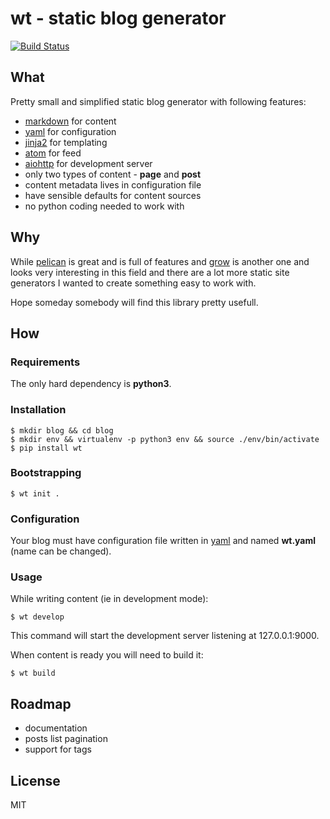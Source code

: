 # **wt** - static blog generator


[![Build Status](https://travis-ci.org/ysegorov/wt.svg?branch=master)](https://travis-ci.org/ysegorov/wt)


## What

Pretty small and simplified static blog generator with following features:

- [markdown][markdown] for content
- [yaml][yaml] for configuration
- [jinja2][jinja2] for templating
- [atom][atom] for feed
- [aiohttp][aiohttp] for development server
- only two types of content - **page** and **post**
- content metadata lives in configuration file
- have sensible defaults for content sources
- no python coding needed to work with


## Why

While [pelican][pelican] is great and is full of features and [grow][grow] is
another one and looks very interesting in this field and there are a lot more
static site generators I wanted to create something easy to work with.

Hope someday somebody will find this library pretty usefull.


## How

### Requirements

The only hard dependency is **python3**.

### Installation

```shell
$ mkdir blog && cd blog
$ mkdir env && virtualenv -p python3 env && source ./env/bin/activate
$ pip install wt

```

### Bootstrapping

```shell
$ wt init .

```

### Configuration

Your blog must have configuration file written in [yaml][yaml] and named
**wt.yaml** (name can be changed).

### Usage

While writing content (ie in development mode):

```shell
$ wt develop

```

This command will start the development server listening at 127.0.0.1:9000.

When content is ready you will need to build it:

```shell
$ wt build

```


## Roadmap

- documentation
- posts list pagination
- support for tags


## License

MIT


[markdown]: http://daringfireball.net/projects/markdown/
[yaml]: http://yaml.org/
[jinja2]: http://jinja.pocoo.org/
[atom]: https://en.wikipedia.org/wiki/Atom_(standard)
[aiohttp]: http://aiohttp.readthedocs.io/en/stable/
[pelican]: http://docs.getpelican.com/
[grow]: https://grow.io/
